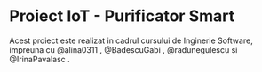 # Proiect IoT - Purificator Smart

Acest proiect este realizat in cadrul cursului de Inginerie Software, impreuna cu @alina0311 , @BadescuGabi , @radunegulescu si @IrinaPavalasc  .